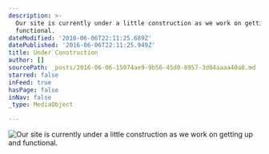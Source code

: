 ```yaml
---
description: >-
  Our site is currently under a little construction as we work on getting up and
  functional.
dateModified: '2016-06-06T22:11:25.689Z'
datePublished: '2016-06-06T22:11:25.949Z'
title: Under Construction
author: []
sourcePath: _posts/2016-06-06-15074ae9-9b56-45d0-8957-3d04aaaa40a8.md
starred: false
inFeed: true
hasPage: false
inNav: false
_type: MediaObject

---
```

![Our site is currently under a little construction as we work on getting up and functional.](https://the-grid-user-content.s3-us-west-2.amazonaws.com/0eed5010-6588-43ce-ba35-20313fd22a70.jpg)